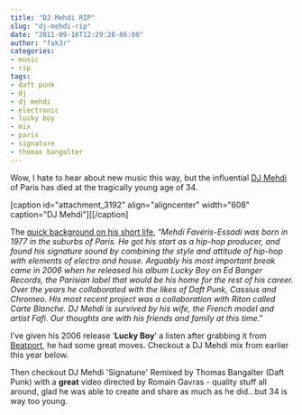 ```yaml
---
title: "DJ Mehdi RIP"
slug: "dj-mehdi-rip"
date: "2011-09-16T12:29:28-06:00"
author: "fak3r"
categories:
- music
- rip
tags:
- daft punk
- dj
- dj mehdi
- electronic
- lucky boy
- mix
- paris
- signature
- thomas bangalter
---
```


Wow, I hate to hear about new music this way, but the influential [DJ Mehdi](http://en.wikipedia.org/wiki/DJ_Mehdi) of Paris has died at the tragically young age of 34.

[caption id="attachment_3192" align="aligncenter" width="608" caption="DJ Mehdi"][[/caption]

The [quick background on his short life](http://www.residentadvisor.net/news.aspx?id=14847), “_Mehdi Favéris-Essadi was born in 1977 in the suburbs of Paris. He got his start as a hip-hop producer, and found his signature sound by combining the style and attitude of hip-hop with elements of electro and house. Arguably his most important break came in 2006 when he released his album Lucky Boy on Ed Banger Records, the Parisian label that would be his home for the rest of his career. Over the years he collaborated with the likes of Daft Punk, Cassius and Chromeo. His most recent project was a collaboration with Riton called Carte Blanche. DJ Mehdi is survived by his wife, the French model and artist Fafi. Our thoughts are with his friends and family at this time_.”

I’ve given his 2006 release ‘**Lucky Boy**’ a listen after grabbing it from [Beatport](https://www.beatport.com/release/lucky-boy/95071), he had some great moves. Checkout a DJ Mehdi mix from earlier this year below.



Then checkout DJ Mehdi 'Signatune' Remixed by Thomas Bangalter (Daft Punk) with a **great** video directed by Romain Gavras - quality stuff all around, glad he was able to create and share as much as he did...but 34 is way too young.

